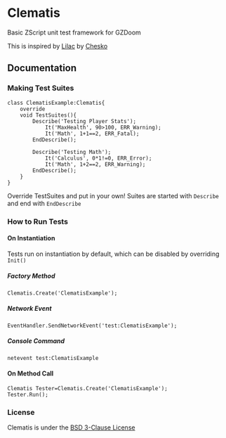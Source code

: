 # Clematis
Basic ZScript unit test framework for GZDoom

This is inspired by [Lilac](https://github.com/chesko256/Lilac) by [Chesko](https://github.com/chesko256)

## Documentation
### Making Test Suites
```CSharp
class ClematisExample:Clematis{
    override
    void TestSuites(){
        Describe('Testing Player Stats');
            It('MaxHealth', 90>100, ERR_Warning);
            It('Math', 1+1==2, ERR_Fatal);
        EndDescribe();

        Describe('Testing Math');
            It('Calculus', 0*1!=0, ERR_Error);
            It('Math', 1+2==2, ERR_Warning);
        EndDescribe();
    }
}
```
Override TestSuites and put in your own!
Suites are started with `Describe` and end with `EndDescribe`

### How to Run Tests
#### On Instantiation
Tests run on instantiation by default, which can be disabled by overriding `Init()`
##### Factory Method
```CSharp
Clematis.Create('ClematisExample');
```
##### Network Event
```CSharp
EventHandler.SendNetworkEvent('test:ClematisExample');
```
##### Console Command
```
netevent test:ClematisExample
```
#### On Method Call
```CSharp
Clematis Tester=Clematis.Create('ClematisExample');
Tester.Run();
```

### License
Clematis is under the [BSD 3-Clause License](https://github.com/ZippeyKeys12/clematis/blob/master/LICENSE)
